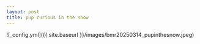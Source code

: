 ```yaml
---
layout: post
title: pup curious in the snow
---
```


![_config.yml]({{ site.baseurl }}/images/bmr20250314_pupinthesnow.jpeg)
